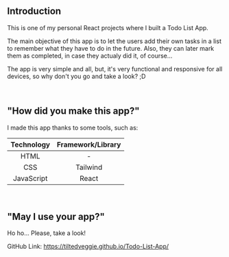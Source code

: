 ## Introduction

This is one of my personal React projects where I built a Todo List App.

The main objective of this app is to let the users add their own tasks in a list to remember what they have to do in the future. Also, they can later mark them as completed, in case they actualy did it, of course...

The app is very simple and all, but, it's very functional and responsive for all devices, so why don't you go and take a look? ;D

<br>

## "How did you make this app?"

I made this app thanks to some tools, such as:

<table align='center'>
  <thead>
    <th>Technology</th>
    <th>Framework/Library</th>
  </thead>
  
  <tbody>
    <tr align='center'>
      <td>HTML</td>
      <td>-</td>
    </tr>
    <tr align='center'>
      <td>CSS</td>
      <td>Tailwind</td>
    </tr>
    <tr align='center'>
      <td>JavaScript</td>
      <td>React</td>
    </tr>
  </tbody>
</table>

<br>

## "May I use your app?"

Ho ho... Please, take a look!

GitHub Link: https://tiltedveggie.github.io/Todo-List-App/
